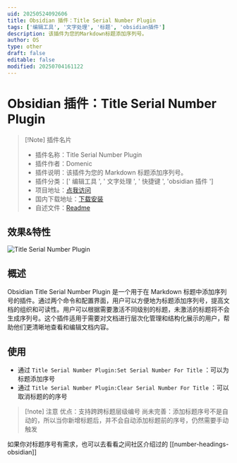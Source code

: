 ```yaml
---
uid: 20250524092606
title: Obsidian 插件：Title Serial Number Plugin
tags: ['编辑工具', '文字处理', '标题', 'obsidian插件']
description: 该插件为您的Markdown标题添加序列号。
author: OS
type: other
draft: false
editable: false
modified: 20250704161122
---
```


# Obsidian 插件：Title Serial Number Plugin

> [!Note] 插件名片
> - 插件名称：Title Serial Number Plugin
> - 插件作者：Domenic
> - 插件说明：该插件为您的 Markdown 标题添加序列号。
> - 插件分类：[' 编辑工具 ', ' 文字处理 ', ' 快捷键 ', 'obsidian 插件 ']
> - 项目地址：[点我访问](https://github.com/yalvhe2009/obsidian-title-serial-number-plugin)
> - 国内下载地址：[下载安装](https://pkmer.cn/products/plugin/pluginMarket/?obsidian-title-serial-number-plugin)
> - 自述文件：[Readme](https://ghproxy.net/https://raw.githubusercontent.com/yalvhe2009/obsidian-title-serial-number-plugin/main/README.md)

## 效果&特性

![Title Serial Number Plugin](https://cdn.pkmer.cn/covers/obsidian-title-serial-number-plugin.gif!pkmer)

## 概述

Obsidian Title Serial Number Plugin 是一个用于在 Markdown 标题中添加序列号的插件。通过两个命令和配置界面，用户可以方便地为标题添加序列号，提高文档的组织和可读性。用户可以根据需要激活不同级别的标题，未激活的标题将不会生成序列号。这个插件适用于需要对文档进行层次化管理和结构化展示的用户，帮助他们更清晰地查看和编辑文档内容。

## 使用

- 通过 `Title Serial Number Plugin:Set Serial Number For Title` ：可以为标题添加序号
- 通过 `Title Serial Number Plugin:Clear Serial Number For Title` ：可以取消标题的的序号

> [!note] 注意
> 优点：支持跨跨标题层级编号
> 尚未完善：添加标题序号不是自动的，所以当你新增标题后，并不会自动添加标题前的序号，仍然需要手动触发

如果你对标题序号有需求，也可以去看看之间社区介绍过的 [[number-headings-obsidian]]
